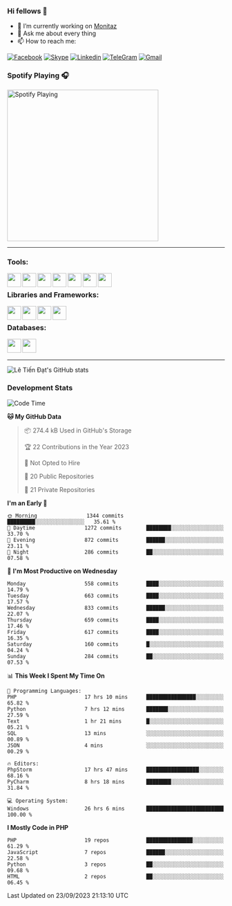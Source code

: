### Hi fellows 👋
- 🔭 I’m currently working on [Monitaz](https://monitaz.com/)
- 💬 Ask me about every thing
- 📫 How to reach me:

[![Facebook](https://img.shields.io/badge/Facebook-0000FF?logo=facebook&logoColor=white)](https://www.facebook.com/le.dat155)
[![Skype](https://img.shields.io/badge/Skype-blue?logo=skype&logoColor=white)](https://join.skype.com/invite/lr2sd8ZndbWr)
[![Linkedin](https://img.shields.io/badge/LinkedIn-0A66C2?logo=linkedin)](https://www.linkedin.com/in/ti%E1%BA%BFn-%C4%91%E1%BA%A1t-l%C3%AA-ba267a232/)
[![TeleGram](https://img.shields.io/badge/telegram-EF0EFF?logo=telegram)](https://t.me/subibi1505)
[![Gmail](https://img.shields.io/badge/Gmail-green?logo=gmail)](mailto:tiendat15599.dev@gmail.com)

### Spotify Playing 🎧
[<img src="https://tiendat-spotify.vercel.app/api/spotify" alt="Spotify Playing" width="350" />](https://open.spotify.com/user/21wi7t5t4zyugx5mgetrdo7xa)

---

### Tools:
<img align='left' height="32" width="32" src="https://upload.wikimedia.org/wikipedia/commons/thumb/c/c9/PhpStorm_Icon.svg/2048px-PhpStorm_Icon.svg.png">
<img align='left' height="32" width="32" src="https://upload.wikimedia.org/wikipedia/commons/thumb/1/1d/PyCharm_Icon.svg/1200px-PyCharm_Icon.svg.png">
<img align='left' height="32" width="32" src="https://cdn2.iconfinder.com/data/icons/pack1-baco-flurry-icons-style/512/XAMPP.png">
<img align='left' height="32" width="32" src="https://www.docker.com/wp-content/uploads/2022/03/vertical-logo-monochromatic.png">
<img align='left' height="32" width="32" src="https://www.mamp.info/images/icons/mamp-pro.png">
<img align='left' height="32" width="32" src="https://www.puttygen.com/wp-content/uploads/2019/05/Termius.png">
<img align='left' height="32" width="32" src="https://1475031.s21i.faiusr.com/4/1/ABUIABAEGAAg3dWc8AUoq7a8hAIwgAg4gAg.png">
<br>

### Libraries and Frameworks:
<img align='left' height="32" width="32" src="https://i0.wp.com/phocode.com/wp-content/uploads/2019/11/scrapyLogo.png?fit=300%2C300&ssl=1&w=640">
<img align='left' height="32" width="32" src="https://upload.wikimedia.org/wikipedia/commons/thumb/9/9a/Laravel.svg/985px-Laravel.svg.png">
<img align='left' height="32" width="32" src="https://cdn.worldvectorlogo.com/logos/codeigniter.svg">
<img align='left' height="32" width="32" src="https://upload.wikimedia.org/wikipedia/commons/thumb/e/ea/Zend-framework.svg/2560px-Zend-framework.svg.png">
<br>

### Databases:
<img align='left' height="32" width="32" src="https://download.logo.wine/logo/MySQL/MySQL-Logo.wine.png">
<img align='left' height="32" width="32" src="https://seeklogo.com/images/E/elasticsearch-logo-C75C4578EC-seeklogo.com.png">

<br>
<br>

---
![Lê Tiến Đạt's GitHub stats](https://github-readme-stats.vercel.app/api?username=tiendat15599&show_icons=true&count_private=true&theme=tokyonight)
### Development Stats


<!--START_SECTION:waka-->
![Code Time](http://img.shields.io/badge/Code%20Time-525%20hrs%2022%20mins-blue)

**🐱 My GitHub Data** 

> 📦 274.4 kB Used in GitHub's Storage 
 > 
> 🏆 22 Contributions in the Year 2023
 > 
> 🚫 Not Opted to Hire
 > 
> 📜 20 Public Repositories 
 > 
> 🔑 21 Private Repositories 
 > 
**I'm an Early 🐤** 

```text
🌞 Morning                1344 commits        █████████░░░░░░░░░░░░░░░░   35.61 % 
🌆 Daytime                1272 commits        ████████░░░░░░░░░░░░░░░░░   33.70 % 
🌃 Evening                872 commits         ██████░░░░░░░░░░░░░░░░░░░   23.11 % 
🌙 Night                  286 commits         ██░░░░░░░░░░░░░░░░░░░░░░░   07.58 % 
```
📅 **I'm Most Productive on Wednesday** 

```text
Monday                   558 commits         ████░░░░░░░░░░░░░░░░░░░░░   14.79 % 
Tuesday                  663 commits         ████░░░░░░░░░░░░░░░░░░░░░   17.57 % 
Wednesday                833 commits         ██████░░░░░░░░░░░░░░░░░░░   22.07 % 
Thursday                 659 commits         ████░░░░░░░░░░░░░░░░░░░░░   17.46 % 
Friday                   617 commits         ████░░░░░░░░░░░░░░░░░░░░░   16.35 % 
Saturday                 160 commits         █░░░░░░░░░░░░░░░░░░░░░░░░   04.24 % 
Sunday                   284 commits         ██░░░░░░░░░░░░░░░░░░░░░░░   07.53 % 
```


📊 **This Week I Spent My Time On** 

```text
💬 Programming Languages: 
PHP                      17 hrs 10 mins      ████████████████░░░░░░░░░   65.82 % 
Python                   7 hrs 12 mins       ███████░░░░░░░░░░░░░░░░░░   27.59 % 
Text                     1 hr 21 mins        █░░░░░░░░░░░░░░░░░░░░░░░░   05.21 % 
SQL                      13 mins             ░░░░░░░░░░░░░░░░░░░░░░░░░   00.89 % 
JSON                     4 mins              ░░░░░░░░░░░░░░░░░░░░░░░░░   00.29 % 

🔥 Editors: 
PhpStorm                 17 hrs 47 mins      █████████████████░░░░░░░░   68.16 % 
PyCharm                  8 hrs 18 mins       ████████░░░░░░░░░░░░░░░░░   31.84 % 

💻 Operating System: 
Windows                  26 hrs 6 mins       █████████████████████████   100.00 % 
```

**I Mostly Code in PHP** 

```text
PHP                      19 repos            ███████████████░░░░░░░░░░   61.29 % 
JavaScript               7 repos             ██████░░░░░░░░░░░░░░░░░░░   22.58 % 
Python                   3 repos             ██░░░░░░░░░░░░░░░░░░░░░░░   09.68 % 
HTML                     2 repos             ██░░░░░░░░░░░░░░░░░░░░░░░   06.45 % 
```




 Last Updated on 23/09/2023 21:13:10 UTC
<!--END_SECTION:waka-->
